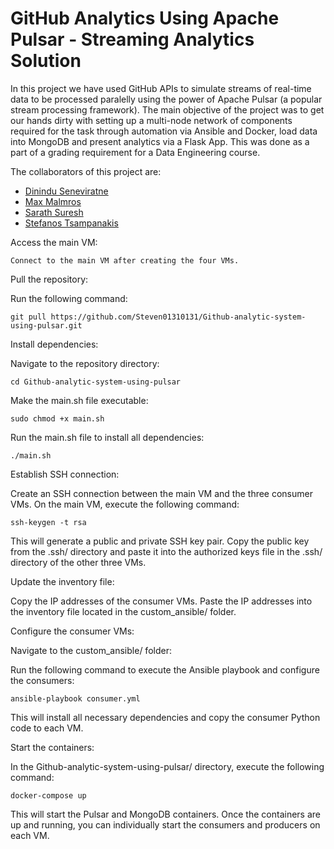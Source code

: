 # GitHub Analytics Using Apache Pulsar - Streaming Analytics Solution

In this project we have used GitHub APIs to simulate streams of real-time data to be processed paralelly using the power of Apache Pulsar (a popular stream processing framework). The main objective of the project was to get our hands dirty with setting up a multi-node network of components required for the task through automation via Ansible and Docker, load data into MongoDB and present analytics via a Flask App. This was done as a part of a grading requirement for a Data Engineering course.

The collaborators of this project are:

* [Dinindu Seneviratne](https://github.com/dininduviduneth)
* [Max Malmros](https://github.com/Maxlytrius)
* [Sarath Suresh](https://github.com/SarathPeringayiSuresh)
* [Stefanos Tsampanakis](https://github.com/Steven01310131)

Access the main VM:

    Connect to the main VM after creating the four VMs.

Pull the repository:

Run the following command:

    git pull https://github.com/Steven01310131/Github-analytic-system-using-pulsar.git


Install dependencies:


Navigate to the repository directory:

    cd Github-analytic-system-using-pulsar

Make the main.sh file executable:

    sudo chmod +x main.sh

Run the main.sh file to install all dependencies:

    ./main.sh

Establish SSH connection:

Create an SSH connection between the main VM and the three consumer VMs.
On the main VM, execute the following command:

    ssh-keygen -t rsa

This will generate a public and private SSH key pair.
Copy the public key from the .ssh/ directory and paste it into the authorized keys file in the .ssh/ directory of the other three VMs.

Update the inventory file:

Copy the IP addresses of the consumer VMs.
Paste the IP addresses into the inventory file located in the custom_ansible/ folder.

Configure the consumer VMs:

Navigate to the custom_ansible/ folder:

Run the following command to execute the Ansible playbook and configure the consumers:

    ansible-playbook consumer.yml

This will install all necessary dependencies and copy the consumer Python code to each VM.

Start the containers:

In the Github-analytic-system-using-pulsar/ directory, execute the following command:

    docker-compose up

This will start the Pulsar and MongoDB containers.
Once the containers are up and running, you can individually start the consumers and producers on each VM.
